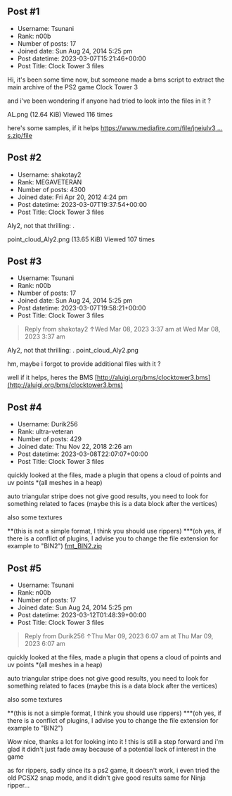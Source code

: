 ## Post #1
- Username: Tsunani
- Rank: n00b
- Number of posts: 17
- Joined date: Sun Aug 24, 2014 5:25 pm
- Post datetime: 2023-03-07T15:21:46+00:00
- Post Title: Clock Tower 3 files

Hi, it's been some time now, but someone made a bms script to extract the main archive of the PS2 game 
Clock Tower 3

and i've been wondering if anyone had tried to look into the files in it ?



AL.png (12.64 KiB) Viewed 116 times



here's some samples, if it helps
[https://www.mediafire.com/file/jneiulv3 ... s.zip/file](https://www.mediafire.com/file/jneiulv30qlj5t7/samples.zip/file)
## Post #2
- Username: shakotay2
- Rank: MEGAVETERAN
- Number of posts: 4300
- Joined date: Fri Apr 20, 2012 4:24 pm
- Post datetime: 2023-03-07T19:37:54+00:00
- Post Title: Clock Tower 3 files

Aly2, not that thrilling:
.



point_cloud_Aly2.png (13.65 KiB) Viewed 107 times
## Post #3
- Username: Tsunani
- Rank: n00b
- Number of posts: 17
- Joined date: Sun Aug 24, 2014 5:25 pm
- Post datetime: 2023-03-07T19:58:21+00:00
- Post Title: Clock Tower 3 files

> Reply from shakotay2 ↑Wed Mar 08, 2023 3:37 am at Wed Mar 08, 2023 3:37 am
>
> 
Aly2, not that thrilling:
.
point_cloud_Aly2.png

hm, maybe i forgot to provide additional files with it ?

well if it helps, heres the BMS
[http://aluigi.org/bms/clocktower3.bms](http://aluigi.org/bms/clocktower3.bms)
## Post #4
- Username: Durik256
- Rank: ultra-veteran
- Number of posts: 429
- Joined date: Thu Nov 22, 2018 2:26 am
- Post datetime: 2023-03-08T22:07:07+00:00
- Post Title: Clock Tower 3 files

quickly looked at the files, made a plugin that opens a cloud of points and uv points
*(all meshes in a heap)

auto triangular stripe does not give good results, you need to look for something related to faces (maybe this is a data block after the vertices)

also some textures


**(this is not a simple format, I think you should use rippers)
***(oh yes, if there is a conflict of plugins, I advise you to change the file extension for example to "BIN2")
[fmt_BIN2.zip](https://xentaxbackup.github.io/file/23528_fmt_BIN2.zip)
## Post #5
- Username: Tsunani
- Rank: n00b
- Number of posts: 17
- Joined date: Sun Aug 24, 2014 5:25 pm
- Post datetime: 2023-03-12T01:48:39+00:00
- Post Title: Clock Tower 3 files

> Reply from Durik256 ↑Thu Mar 09, 2023 6:07 am at Thu Mar 09, 2023 6:07 am
>
> 
quickly looked at the files, made a plugin that opens a cloud of points and uv points
*(all meshes in a heap)

auto triangular stripe does not give good results, you need to look for something related to faces (maybe this is a data block after the vertices)

also some textures


**(this is not a simple format, I think you should use rippers)
***(oh yes, if there is a conflict of plugins, I advise you to change the file extension for example to "BIN2")

Wow nice, thanks a lot for looking into it ! 
this is still a step forward and i'm glad it didn't just fade away because of a potential lack of interest in the game

as for rippers, sadly since its a ps2 game, it doesn't work, i even tried the old PCSX2 snap mode, and it didn't give good results
same for Ninja ripper...
